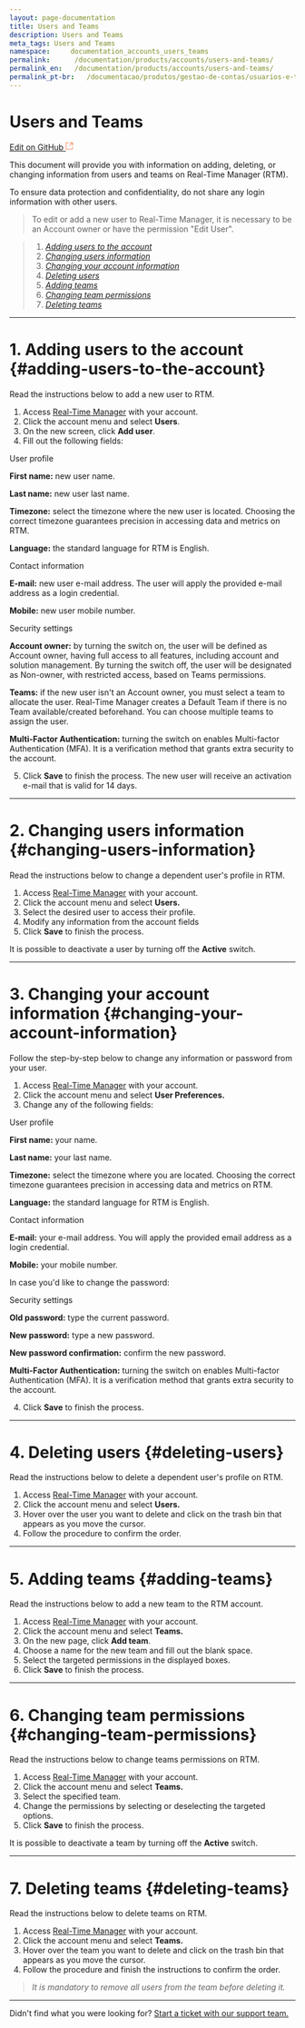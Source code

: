 ```yaml
---
layout: page-documentation
title: Users and Teams
description: Users and Teams
meta_tags: Users and Teams
namespace:     documentation_accounts_users_teams
permalink:      /documentation/products/accounts/users-and-teams/
permalink_en:   /documentation/products/accounts/users-and-teams/
permalink_pt-br:   /documentacao/produtos/gestao-de-contas/usuarios-e-times/
---
```


# **Users and Teams**

[Edit on GitHub <svg width="14" height="14" xmlns="http://www.w3.org/2000/svg"><g fill="none" stroke="#F3652B"><path d="M4.81.71H.672v11.43H12.1V8.001" stroke-width=".8"/><path d="M6.87.786h5.155V5.94M6.31 6.5L12.026.786"/></g></svg>](https://github.com/aziontech/docs_en/edit/master/accounts/users-and-teams/2021-01-14-index.md)

This document will provide you with information on adding, deleting, or changing information from users and teams on Real-Time Manager (RTM).

To ensure data protection and confidentiality, do not share any login information with other users.

> To edit or add a new user to Real-Time Manager, it is necessary to be an Account owner or have the permission "Edit User".

> 1. *[Adding users to the account](#adding-users-to-the-account)*
> 2. *[Changing users information](#changing-users-information)*
> 3. *[Changing your account information](#changing-your-account-information)*
> 4. *[Deleting users](#deleting-users)*
> 5. *[Adding teams](#adding-teams)*
> 6. *[Changing team permissions](#changing-team-permissions)*
> 7. *[Deleting teams](#deleting-teams)*


---

# 1. Adding users to the account {#adding-users-to-the-account}

Read the instructions below to add a new user to RTM.

1. Access [Real-Time Manager](https://sso.azion.com/login) with your account. 
2. Click the account menu and select **Users**. 
3. On the new screen, click **Add user**.
4. Fill out the following fields:



User profile

**First name:** new user name.

**Last name:** new user last name.

**Timezone:** select the timezone where the new user is located. Choosing the correct timezone guarantees precision in accessing data and metrics on RTM.

**Language:** the standard language for RTM is English.

Contact information

**E-mail:** new user e-mail address. The user will apply the provided e-mail address as a login credential.

**Mobile:** new user mobile number.

Security settings

**Account owner:** by turning the switch on, the user will be defined as Account owner, having full access to all features, including account and solution management. By turning the switch off, the user will be designated as Non-owner, with restricted access, based on Teams permissions.

**Teams:** if the new user isn't an Account owner, you must select a team to allocate the user. Real-Time Manager creates a Default Team if there is no Team available/created beforehand. You can choose multiple teams to assign the user.

**Multi-Factor Authentication:** turning the switch on enables Multi-factor Authentication (MFA). It is a verification method that grants extra security to the account.



5. Click **Save** to finish the process. The new user will receive an activation e-mail that is valid for 14 days.

   

---

# 2. Changing users information {#changing-users-information}

Read the instructions below to change a dependent user's profile in RTM.

1. Access [Real-Time Manager](https://sso.azion.com/login) with your account.
2. Click the account menu and select **Users.** 
3. Select the desired user to access their profile.
4. Modify any information from the account fields
5. Click **Save** to finish the process. 

It is possible to deactivate a user by turning off the **Active** switch.

---

# 3. Changing your account information {#changing-your-account-information}

Follow the step-by-step below to change any information or password from your user.

1. Access [Real-Time Manager](https://sso.azion.com/login) with your account. 
2. Click the account menu and select **User Preferences.** 
3. Change any of the following fields:

   

User profile

**First name:** your name.

**Last name:**  your last name.

**Timezone:** select the timezone where you are located. Choosing the correct timezone guarantees precision in accessing data and metrics on RTM.

**Language:** the standard language for RTM is English.

Contact information

**E-mail:** your e-mail address. You will apply the provided email address as a login credential.

**Mobile:** your mobile number.



In case you'd like to change the password: 

Security settings

**Old password:** type the current password.

**New password:** type a new password.

**New password confirmation:** confirm the new password.

**Multi-Factor Authentication:** turning the switch on enables Multi-factor Authentication (MFA). It is a verification method that grants extra security to the account.


4. Click **Save** to finish the process. 

   

---

# 4. Deleting users {#deleting-users}

Read the instructions below to delete a dependent user's profile on RTM.

1. Access [Real-Time Manager](https://sso.azion.com/login) with your account.
2. Click the account menu and select **Users.** 
3. Hover over the user you want to delete and click on the trash bin that appears as you move the cursor.
4. Follow the procedure to confirm the order.



---

# 5. Adding teams {#adding-teams}

Read the instructions below to add a new team to the RTM account.

1. Access [Real-Time Manager](https://sso.azion.com/login) with your account.
2. Click the account menu and select **Teams.** 
3. On the new page, click **Add team**.
4. Choose a name for the new team and fill out the blank space.
5. Select the targeted permissions in the displayed boxes.
6. Click **Save** to finish the process.

   

---

# 6. Changing team permissions {#changing-team-permissions}

Read the instructions below to change teams permissions on RTM.

1. Access [Real-Time Manager](https://sso.azion.com/login) with your account. 
2. Click the account menu and select **Teams.** 
3. Select the specified team.
4. Change the permissions by selecting or deselecting the targeted options.
5. Click **Save** to finish the process.

It is possible to deactivate a team by turning off the **Active** switch.



---

# 7. Deleting teams {#deleting-teams}

Read the instructions below to delete teams on RTM.

1. Access [Real-Time Manager](https://sso.azion.com/login) with your account.
2. Click the account menu and select **Teams.** 
3. Hover over the team you want to delete and click on the trash bin that appears as you move the cursor.
4. Follow the procedure and finish the instructions to confirm the order.

> *It is mandatory to remove all users from the team before deleting it.* 



---

Didn't find what you were looking for? [Start a ticket with our support team.](https://tickets.azion.com/)

